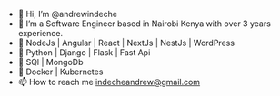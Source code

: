 - 👋 Hi, I’m @andrewindeche
- 🚀  I’m a Software Engineer based in Nairobi Kenya with over 3 years experience.
- 🎯 NodeJs | Angular | React | NextJs | NestJs | WordPress
- 🎯 Python | Django | Flask | Fast Api
- 🎯 SQl | MongoDb
- 🎯 Docker | Kubernetes 
- 📫 How to reach me indecheandrew@gmail.com

<!---
andrewindechemain/andrewindechemain is a ✨ special ✨ repository because its `README.md` (this file) appears on your GitHub profile.
You can click the Preview link to take a look at your changes.
--->
